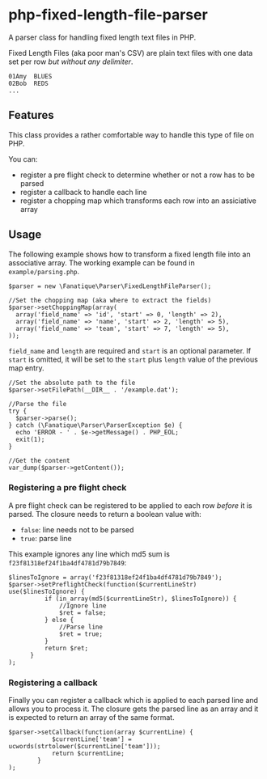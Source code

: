 php-fixed-length-file-parser
============================

A parser class for handling fixed length text files in PHP.

Fixed Length Files (aka poor man's CSV) are plain text files with one data set per row
_but without any delimiter_.

    01Amy  BLUES
    02Bob  REDS 
    ...

## Features ##

This class provides a rather comfortable way to handle this type of file on PHP.

You can:

- register a pre flight check to determine whether or not a row has to be parsed
- register a callback to handle each line
- register a chopping map which transforms each row into an assiciative array


## Usage ##

The following example shows how to transform a fixed length file into an associative array.
The working example can be found in `example/parsing.php`.

    $parser = new \Fanatique\Parser\FixedLengthFileParser();

    //Set the chopping map (aka where to extract the fields)
    $parser->setChoppingMap(array(
      array('field_name' => 'id', 'start' => 0, 'length' => 2),
      array('field_name' => 'name', 'start' => 2, 'length' => 5),
      array('field_name' => 'team', 'start' => 7, 'length' => 5),
    ));

``field_name`` and ``length`` are required and ``start`` is an optional parameter. If ``start`` is omitted, it will be set to the ``start`` plus ``length`` value of the previous map entry.

    //Set the absolute path to the file
    $parser->setFilePath(__DIR__ . '/example.dat');
    
    //Parse the file
    try {
      $parser->parse();
    } catch (\Fanatique\Parser\ParserException $e) {
      echo 'ERROR - ' . $e->getMessage() . PHP_EOL;
      exit(1);
    }
    
    //Get the content
    var_dump($parser->getContent());

### Registering a pre flight check ###

A pre flight check can be registered to be applied to each row *before* it is parsed.
The closure needs to return a boolean value with:

- `false`: line needs not to be parsed
- `true`: parse line 

This example ignores any line which md5 sum is `f23f81318ef24f1ba4df4781d79b7849`:

    $linesToIgnore = array('f23f81318ef24f1ba4df4781d79b7849');
    $parser->setPreflightCheck(function($currentLineStr) use($linesToIgnore) {
              if (in_array(md5($currentLineStr), $linesToIgnore)) {
                  //Ignore line
                  $ret = false;
              } else {
                  //Parse line
                  $ret = true;
              }
              return $ret;
          }
    );

### Registering a callback ###

Finally you can register a callback which is applied to each parsed line and allows you to process it.
The closure gets the parsed line as an array and it is expected to return an array of the same format.

    $parser->setCallback(function(array $currentLine) {
                $currentLine['team'] = ucwords(strtolower($currentLine['team']));
                return $currentLine;
            }
    );
